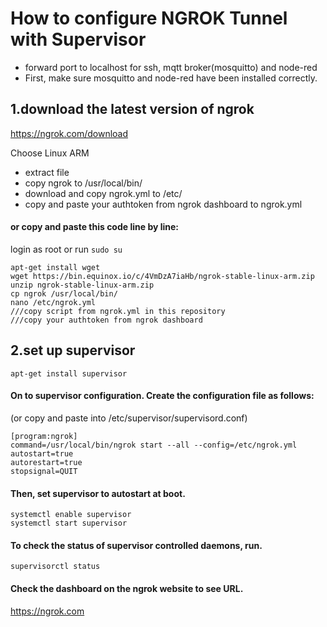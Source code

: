 # How to configure NGROK Tunnel with Supervisor
* forward port to localhost for ssh, mqtt broker(mosquitto) and node-red
* First, make sure mosquitto and node-red have been installed correctly.
## 1.download the latest version of ngrok
https://ngrok.com/download

Choose Linux ARM
* extract file
* copy ngrok to /usr/local/bin/
* download and copy ngrok.yml to /etc/
* copy and paste your authtoken from ngrok dashboard to ngrok.yml

#### or copy and paste this code line by line:
login as root or run `sudo su`
```
apt-get install wget
wget https://bin.equinox.io/c/4VmDzA7iaHb/ngrok-stable-linux-arm.zip
unzip ngrok-stable-linux-arm.zip
cp ngrok /usr/local/bin/
nano /etc/ngrok.yml
///copy script from ngrok.yml in this repository
///copy your authtoken from ngrok dashboard

```
## 2.set up supervisor
`apt-get install supervisor`

#### On to supervisor configuration. Create the configuration file as follows:
(or copy and paste into /etc/supervisor/supervisord.conf)
```
[program:ngrok]
command=/usr/local/bin/ngrok start --all --config=/etc/ngrok.yml
autostart=true
autorestart=true
stopsignal=QUIT
```
#### Then, set supervisor to autostart at boot.
```
systemctl enable supervisor
systemctl start supervisor
```
#### To check the status of supervisor controlled daemons, run.
`supervisorctl status`
#### Check the dashboard on the ngrok website to see URL.
https://ngrok.com
